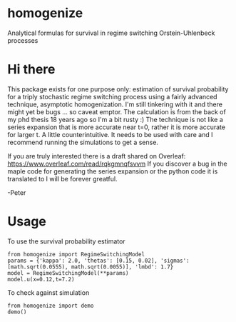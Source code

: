 # homogenize
Analytical formulas for survival in regime switching Orstein-Uhlenbeck processes

# Hi there
This package exists for one purpose only: estimation of survival probability for a triply stochastic regime switching process using a fairly advanced technique, asymptotic homogenization. I'm still tinkering
with it and there might yet be bugs ... so caveat emptor. The calculation is 
from the back of my phd thesis 18 years ago so I'm a bit rusty :) The technique is not like
a series expansion that is more accurate near t=0, rather it is more accurate for larger t. A little
counterintuitive. It needs to be used with care and I recommend running the simulations to get a sense. 

If you are truly interested there is a draft shared on Overleaf: https://www.overleaf.com/read/rqkgmnqfsvvm
If you discover a bug in the maple code for generating the series expansion or the
python code it is translated to I will be forever greatful. 

-Peter

# Usage 

To use the survival probability estimator

    from homogenize import RegimeSwitchingModel
    params = {'kappa': 2.0, 'thetas': [0.15, 0.02], 'sigmas': [math.sqrt(0.0555), math.sqrt(0.0055)], 'lmbd': 1.7}
    model = RegimeSwitchingModel(**params)
    model.u(x=0.12,t=7.2) 
    
To check against simulation

    from homogenize import demo
    demo() 
    
